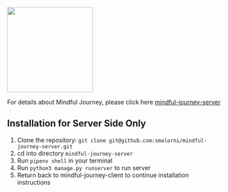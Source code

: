 <img src="public/Images/Journey-Logo.png" width="200" height="200"/>

For details about Mindful Journey, please click here <a href="https://github.com/smalorni/mindful-journey-client" target="_blank">mindful-journey-server</a> 

## Installation for Server Side Only
1. Clone the repository: `git clone git@github.com:smalorni/mindful-journey-server.git`
2. cd into directory `mindful-journey-server`
3. Run `pipenv shell` in your terminal
4. Run `python3 manage.py runserver` to run server
5. Return back to mindful-journey-client <a href="https://github.com/smalorni/mindful-journey-client" target="_blank"></a> to continue installation instructions
